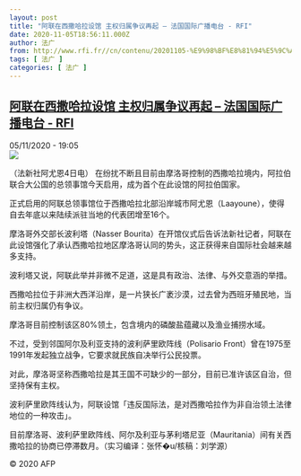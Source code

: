 ```yaml
---
layout: post
title: "阿联在西撒哈拉设馆 主权归属争议再起 – 法国国际广播电台 - RFI"
date: 2020-11-05T18:56:11.000Z
author: 法广
from: http://www.rfi.fr//cn/contenu/20201105-%E9%98%BF%E8%81%94%E5%9C%A8%E8%A5%BF%E6%92%92%E5%93%88%E6%8B%89%E8%AE%BE%E9%A6%86-%E4%B8%BB%E6%9D%83%E5%BD%92%E5%B1%9E%E4%BA%89%E8%AE%AE%E5%86%8D%E8%B5%B7
tags: [ 法广 ]
categories: [ 法广 ]
---
```

<!--1604602571000-->
[阿联在西撒哈拉设馆 主权归属争议再起 – 法国国际广播电台 - RFI](http://www.rfi.fr//cn/contenu/20201105-%E9%98%BF%E8%81%94%E5%9C%A8%E8%A5%BF%E6%92%92%E5%93%88%E6%8B%89%E8%AE%BE%E9%A6%86-%E4%B8%BB%E6%9D%83%E5%BD%92%E5%B1%9E%E4%BA%89%E8%AE%AE%E5%86%8D%E8%B5%B7)
------

<div>
<div>05/11/2020 - 19:05</div><img src="https://s.rfi.fr/media/display/abf15a92-1f96-11eb-b562-005056bff430/w:310/p:16x9/int0002b.201106020502.jpg"><div class="t-content__body u-clearfix">            <p>（法新社阿尤恩4日电）    在纷扰不断且目前由摩洛哥控制的西撒哈拉境内，阿拉伯联合大公国的总领事馆今天启用，成为首个在此设馆的阿拉伯国家。</p><p>    正式启用的阿联总领事馆位于西撒哈拉北部沿岸城市阿尤恩（Laayoune），使得自去年底以来陆续派驻当地的代表团增至16个。</p><p>    摩洛哥外交部长波利塔（Nasser Bourita）在开馆仪式后告诉法新社记者，阿联在此设馆强化了承认西撒哈拉地区摩洛哥认同的势头，这正获得来自国际社会越来越多支持。</p><p>    波利塔又说，阿联此举并非微不足道，这是具有政治、法律、与外交意涵的举措。</p><p>    西撒哈拉位于非洲大西洋沿岸，是一片狭长广袤沙漠，过去曾为西班牙殖民地，当前主权归属仍有争议。</p><p>    摩洛哥目前控制该区80%领土，包含境内的磷酸盐蕴藏以及渔业捕捞水域。</p><p>    不过，受到邻国阿尔及利亚支持的波利萨里欧阵线（Polisario Front）曾在1975至1991年发起独立战争，它要求就民族自决举行公民投票。</p><p>    对此，摩洛哥坚称西撒哈拉是其王国不可缺少的一部分，目前已准许该区自治，但坚持保有主权。</p><p>    波利萨里欧阵线认为，阿联设馆「违反国际法，是对西撒哈拉作为非自治领土法律地位的一种攻击」。</p><p>    目前摩洛哥、波利萨里欧阵线、阿尔及利亚与茅利塔尼亚（Mauritania）间有关西撒哈拉的协商已停滞数月。（实习编译：张怀�u/核稿：刘学源）</p>            <p class="t-copyright">© 2020 AFP</p>        </div>
</div>
